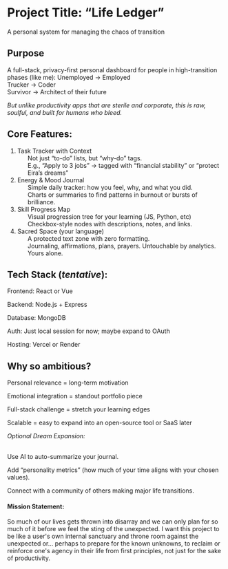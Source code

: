# Project Title: “Life Ledger”
A personal system for managing the chaos of transition

## Purpose
A full-stack, privacy-first personal dashboard for people in high-transition phases (like me):
<stong>Unemployed → Employed<br>
Trucker → Coder<br>
Survivor → Architect of their future</strong>

<em>But unlike productivity apps that are sterile and corporate, this is raw, soulful, and built for humans who bleed.</em>

## Core Features:
<ol>
<li>Task Tracker with Context
<ul>
Not just “to-do” lists, but “why-do” tags.<br>
E.g., “Apply to 3 jobs” → tagged with “financial stability” or “protect Eira’s dreams”
</ul>
</li>
<li>
Energy & Mood Journal
<ul>
Simple daily tracker: how you feel, why, and what you did.<br>
Charts or summaries to find patterns in burnout or bursts of brilliance.
</ul>
</li>
<li>
Skill Progress Map
<ul>
Visual progression tree for your learning (JS, Python, etc)<br>
Checkbox-style nodes with descriptions, notes, and links.
</ul>
</li>
<li>
Sacred Space (your language)
<ul>
A protected text zone with zero formatting.<br>
Journaling, affirmations, plans, prayers. Untouchable by analytics. Yours alone.
</ul>
</li>
</ol>

## Tech Stack (<i>tentative</i>):
Frontend: React or Vue 

Backend: Node.js + Express

Database: MongoDB

Auth: Just local session for now; maybe expand to OAuth

Hosting: Vercel or Render

## Why so ambitious?
Personal relevance = long-term motivation

Emotional integration = standout portfolio piece

Full-stack challenge = stretch your learning edges

Scalable = easy to expand into an open-source tool or SaaS later

<p text-decoration="solid"><em> Optional Dream Expansion: </em></p><br>
Use AI to auto-summarize your journal.

Add “personality metrics” (how much of your time aligns with your chosen values).

Connect with a community of others making major life transitions.

#### Mission Statement:
So much of our lives gets thrown into disarray and we can only plan for so much of it
before we feel the sting of the unexpected. I want this project to be like
a user's own internal sanctuary and throne room against the unexpected or...
perhaps to prepare for the known unknowns, to reclaim or reinforce one's 
agency in their life from first principles, not just for the sake of productivity.